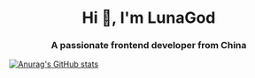<h1 align="center">Hi 👋, I'm LunaGod</h1>
<h3 align="center">A passionate frontend developer from China</h3>

[![Anurag's GitHub stats](https://github-readme-stats.vercel.app/api?username=LunaGod)](#)
